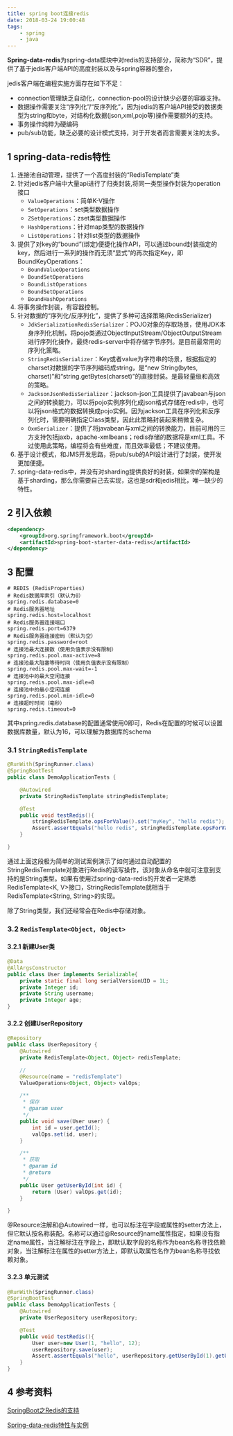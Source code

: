 ```yaml
---
title: spring boot连接redis
date: 2018-03-24 19:00:48
tags: 
    - spring
    - java
---
```

**Spring-data-redis**为spring-data模块中对redis的支持部分，简称为“SDR”，提供了基于jedis客户端API的高度封装以及与spring容器的整合，

jedis客户端在编程实施方面存在如下不足：

- connection管理缺乏自动化，connection-pool的设计缺少必要的容器支持。
- 数据操作需要关注“序列化”/“反序列化”，因为jedis的客户端API接受的数据类型为string和byte，对结构化数据(json,xml,pojo等)操作需要额外的支持。
- 事务操作纯粹为硬编码
- pub/sub功能，缺乏必要的设计模式支持，对于开发者而言需要关注的太多。

## 1 spring-data-redis特性

1. 连接池自动管理，提供了一个高度封装的“RedisTemplate”类
2. 针对jedis客户端中大量api进行了归类封装,将同一类型操作封装为operation接口
    - `ValueOperations`：简单K-V操作
    - `SetOperations`：set类型数据操作
    - `ZSetOperations`：zset类型数据操作
    - `HashOperations`：针对map类型的数据操作
    - `ListOperations`：针对list类型的数据操作
3. 提供了对key的“bound”(绑定)便捷化操作API，可以通过bound封装指定的key，然后进行一系列的操作而无须“显式”的再次指定Key，即BoundKeyOperations：
    - `BoundValueOperations`
    - `BoundSetOperations`
    - `BoundListOperations`
    - `BoundSetOperations`
    - `BoundHashOperations`
4. 将事务操作封装，有容器控制。
5. 针对数据的“序列化/反序列化”，提供了多种可选择策略(RedisSerializer)
    - `JdkSerializationRedisSerializer`：POJO对象的存取场景，使用JDK本身序列化机制，将pojo类通过ObjectInputStream/ObjectOutputStream进行序列化操作，最终redis-server中将存储字节序列。是目前最常用的序列化策略。
    - `StringRedisSerializer`：Key或者value为字符串的场景，根据指定的charset对数据的字节序列编码成string，是“new String(bytes, charset)”和“string.getBytes(charset)”的直接封装。是最轻量级和高效的策略。
    - `JacksonJsonRedisSerializer`：jackson-json工具提供了javabean与json之间的转换能力，可以将pojo实例序列化成json格式存储在redis中，也可以将json格式的数据转换成pojo实例。因为jackson工具在序列化和反序列化时，需要明确指定Class类型，因此此策略封装起来稍微复杂。
    - `OxmSerializer`：提供了将javabean与xml之间的转换能力，目前可用的三方支持包括jaxb，apache-xmlbeans；redis存储的数据将是xml工具。不过使用此策略，编程将会有些难度，而且效率最低；不建议使用。
6. 基于设计模式，和JMS开发思路，将pub/sub的API设计进行了封装，使开发更加便捷。
7. spring-data-redis中，并没有对sharding提供良好的封装，如果你的架构是基于sharding，那么你需要自己去实现，这也是sdr和jedis相比，唯一缺少的特性。


## 2 引入依赖

```xml
<dependency>
	<groupId>org.springframework.boot</groupId>
	<artifactId>spring-boot-starter-data-redis</artifactId>
</dependency>
```

## 3 配置

```properties
# REDIS (RedisProperties)
# Redis数据库索引（默认为0）
spring.redis.database=0
# Redis服务器地址
spring.redis.host=localhost
# Redis服务器连接端口
spring.redis.port=6379
# Redis服务器连接密码（默认为空）
spring.redis.password=root
# 连接池最大连接数（使用负值表示没有限制）
spring.redis.pool.max-active=8
# 连接池最大阻塞等待时间（使用负值表示没有限制）
spring.redis.pool.max-wait=-1
# 连接池中的最大空闲连接
spring.redis.pool.max-idle=8
# 连接池中的最小空闲连接
spring.redis.pool.min-idle=0
# 连接超时时间（毫秒）
spring.redis.timeout=0
```

其中spring.redis.database的配置通常使用0即可，Redis在配置的时候可以设置数据库数量，默认为16，可以理解为数据库的schema

### 3.1 `StringRedisTemplate`

```java
@RunWith(SpringRunner.class)
@SpringBootTest
public class DemoApplicationTests {

	@Autowired
	private StringRedisTemplate stringRedisTemplate;

	@Test
	public void testRedis(){
		stringRedisTemplate.opsForValue().set("myKey", "hello redis");
		Assert.assertEquals("hello redis", stringRedisTemplate.opsForValue().get("myKey"));
	}

}
```

通过上面这段极为简单的测试案例演示了如何通过自动配置的StringRedisTemplate对象进行Redis的读写操作，该对象从命名中就可注意到支持的是String类型。如果有使用过spring-data-redis的开发者一定熟悉RedisTemplate<K, V>接口，StringRedisTemplate就相当于RedisTemplate<String, String>的实现。

除了String类型，我们还经常会在Redis中存储对象。

### 3.2 `RedisTemplate<Object, Object>`

#### 3.2.1 新建User类

```java
@Data
@AllArgsConstructor
public class User implements Serializable{
    private static final long serialVersionUID = 1L;
    private Integer id;
    private String username;
    private Integer age;
}
```

#### 3.2.2 创建UserRepository

```java
@Repository
public class UserRepository {
    @Autowired
    private RedisTemplate<Object, Object> redisTemplate;

    //
    @Resource(name = "redisTemplate")
    ValueOperations<Object, Object> valOps;

    /**
     * 保存
     * @param user
     */
    public void save(User user) {
        int id = user.getId();
        valOps.set(id, user);
    }

    /**
     * 获取
     * @param id
     * @return
     */
    public User getUserById(int id) {
        return (User) valOps.get(id);
    }

}
```

@Resource注解和@Autowired一样，也可以标注在字段或属性的setter方法上，但它默认按名称装配。名称可以通过@Resource的name属性指定，如果没有指定name属性，当注解标注在字段上，即默认取字段的名称作为bean名称寻找依赖对象，当注解标注在属性的setter方法上，即默认取属性名作为bean名称寻找依赖对象。

#### 3.2.3 单元测试

```java
@RunWith(SpringRunner.class)
@SpringBootTest
public class DemoApplicationTests {
	@Autowired
	private UserRepository userRepository;

	@Test
	public void testRedis(){
		User user=new User(1, "hello", 12);
		userRepository.save(user);
		Assert.assertEquals("hello", userRepository.getUserById(1).getUsername());
	}
}
```

## 4 参考资料

[SpringBoot之Redis的支持](http://blog.csdn.net/smartdt/article/details/78894013)

[Spring-data-redis特性与实例](http://shift-alt-ctrl.iteye.com/blog/1886831)